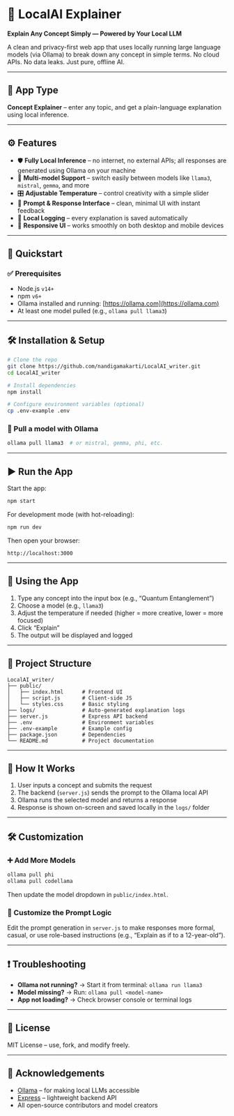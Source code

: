 # 🧠 LocalAI Explainer  
**Explain Any Concept Simply — Powered by Your Local LLM**

A clean and privacy-first web app that uses locally running large language models (via Ollama) to break down any concept in simple terms. No cloud APIs. No data leaks. Just pure, offline AI.

---

## 🌟 App Type

**Concept Explainer** – enter any topic, and get a plain-language explanation using local inference.

---

## ⚙️ Features

- 🛡️ **Fully Local Inference** – no internet, no external APIs; all responses are generated using Ollama on your machine  
- 🧠 **Multi-model Support** – switch easily between models like `llama3`, `mistral`, `gemma`, and more  
- 🎛️ **Adjustable Temperature** – control creativity with a simple slider  
- 💬 **Prompt & Response Interface** – clean, minimal UI with instant feedback  
- 📝 **Local Logging** – every explanation is saved automatically  
- 📱 **Responsive UI** – works smoothly on both desktop and mobile devices  

---

## 🚀 Quickstart

### ✅ Prerequisites

- Node.js `v14+`
- npm `v6+`
- Ollama installed and running: [https://ollama.com](https://ollama.com)
- At least one model pulled (e.g., `ollama pull llama3`)

---

## 🛠️ Installation & Setup

```bash
# Clone the repo
git clone https://github.com/nandigamakarti/LocalAI_writer.git
cd LocalAI_writer

# Install dependencies
npm install

# Configure environment variables (optional)
cp .env-example .env
```

### 🧠 Pull a model with Ollama

```bash
ollama pull llama3  # or mistral, gemma, phi, etc.
```

---

## ▶️ Run the App

Start the app:

```bash
npm start
```

For development mode (with hot-reloading):

```bash
npm run dev
```

Then open your browser:

```
http://localhost:3000
```

---

## 🧪 Using the App

1. Type any concept into the input box (e.g., “Quantum Entanglement”)
2. Choose a model (e.g., `llama3`)
3. Adjust the temperature if needed (higher = more creative, lower = more focused)
4. Click “Explain”
5. The output will be displayed and logged

---

## 📁 Project Structure

```
LocalAI_writer/
├── public/
│   ├── index.html      # Frontend UI
│   ├── script.js       # Client-side JS
│   └── styles.css      # Basic styling
├── logs/               # Auto-generated explanation logs
├── server.js           # Express API backend
├── .env                # Environment variables
├── .env-example        # Example config
├── package.json        # Dependencies
└── README.md           # Project documentation
```

---

## 🧩 How It Works

1. User inputs a concept and submits the request
2. The backend (`server.js`) sends the prompt to the Ollama local API
3. Ollama runs the selected model and returns a response
4. Response is shown on-screen and saved locally in the `logs/` folder

---

## 🛠 Customization

### ➕ Add More Models

```bash
ollama pull phi
ollama pull codellama
```

Then update the model dropdown in `public/index.html`.

### 🎨 Customize the Prompt Logic

Edit the prompt generation in `server.js` to make responses more formal, casual, or use role-based instructions (e.g., “Explain as if to a 12-year-old”).

---

## ❗ Troubleshooting

- **Ollama not running?** → Start it from terminal: `ollama run llama3`
- **Model missing?** → Run: `ollama pull <model-name>`
- **App not loading?** → Check browser console or terminal logs

---

## 📄 License

MIT License – use, fork, and modify freely.

---

## 🙌 Acknowledgements

- [Ollama](https://ollama.com) – for making local LLMs accessible
- [Express](https://expressjs.com) – lightweight backend API
- All open-source contributors and model creators
